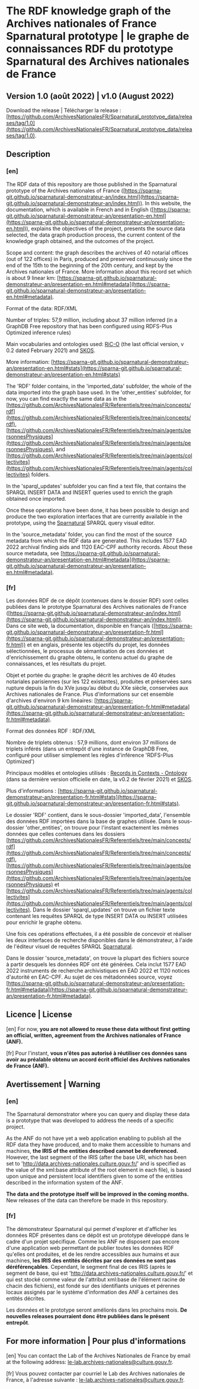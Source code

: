 # The RDF knowledge graph of the Archives nationales of France Sparnatural prototype | le graphe de connaissances RDF du prototype Sparnatural des Archives nationales de France 

## Version 1.0 (août 2022) | v1.0 (August 2022)

Download the release | Télécharger la release : [https://github.com/ArchivesNationalesFR/Sparnatural_prototype_data/releases/tag/1.0](https://github.com/ArchivesNationalesFR/Sparnatural_prototype_data/releases/tag/1.0). 

## Description

### [en]

The RDF data of this repository are those published in the Sparnatural prototype of the Archives nationales of France ([https://sparna-git.github.io/sparnatural-demonstrateur-an/index.html](https://sparna-git.github.io/sparnatural-demonstrateur-an/index.html)). In this website, the documentation, which is available in French and in English  ([https://sparna-git.github.io/sparnatural-demonstrateur-an/presentation-en.html](https://sparna-git.github.io/sparnatural-demonstrateur-an/presentation-en.html)), explains the objectives of the project, presents the source data selected, the data graph production process, the current content of the knowledge graph obtained, and the outcomes of the project.

Scope and content: the graph describes the archives of 40 notarial offices (out of 122 offices) in Paris, produced and preserved continuously since the end of the 15th to the beginning of the 20th century, and kept by the Archives nationales of France. More information about this record set which is about 9 linear km: [https://sparna-git.github.io/sparnatural-demonstrateur-an/presentation-en.html#metadata](https://sparna-git.github.io/sparnatural-demonstrateur-an/presentation-en.html#metadata). 

Format of the data: RDF/XML

Number of triples: 57,9 million, including about 37 million inferred (in a GraphDB Free repository that has been configured using RDFS-Plus Optimized inference rules)

Main vocabularies and ontologies used:  [RiC-O](https://www.ica.org/standards/RiC/ontology) (the last official version, v 0.2 dated February 2021) and  [SKOS](https://www.w3.org/2004/02/skos/).

More information: [https://sparna-git.github.io/sparnatural-demonstrateur-an/presentation-en.html#stats](https://sparna-git.github.io/sparnatural-demonstrateur-an/presentation-en.html#stats)


The 'RDF' folder contains, in the 'imported_data' subfolder, the whole of the data imported into the graph base used. In the 'other_entities' subfolder, for now, you can find exactly the same data as in the [https://github.com/ArchivesNationalesFR/Referentiels/tree/main/concepts/rdf](https://github.com/ArchivesNationalesFR/Referentiels/tree/main/concepts/rdf), [https://github.com/ArchivesNationalesFR/Referentiels/tree/main/agents/personnesPhysiques](https://github.com/ArchivesNationalesFR/Referentiels/tree/main/agents/personnesPhysiques), and [https://github.com/ArchivesNationalesFR/Referentiels/tree/main/agents/collectivites](https://github.com/ArchivesNationalesFR/Referentiels/tree/main/agents/collectivites) folders.

In the 
'sparql_updates' subfolder you can find a text file, that contains the SPARQL INSERT DATA and INSERT queries used to enrich the graph obtained once imported.

Once these operations have been done, it has been possible to design and produce the two exploration interfaces that are currently available in the prototype, using the [Sparnatural](https://sparnatural.eu/) SPARQL query visual editor.

In the 'source_metadata' folder, you can find the most of the source metadata from which the RDF data are generated. This includes 1577 EAD 2022 archival finding aids and 1120 EAC-CPF authority records. About these source metadata, see [https://sparna-git.github.io/sparnatural-demonstrateur-an/presentation-en.html#metadata](https://sparna-git.github.io/sparnatural-demonstrateur-an/presentation-en.html#metadata).

### [fr]
Les données RDF de ce dépôt (contenues dans le dossier RDF) sont celles publiées dans le prototype Sparnatural des Archives nationales de France ([https://sparna-git.github.io/sparnatural-demonstrateur-an/index.html](https://sparna-git.github.io/sparnatural-demonstrateur-an/index.html)). Dans ce site web, la documentation, disponible en français ([https://sparna-git.github.io/sparnatural-demonstrateur-an/presentation-fr.html](https://sparna-git.github.io/sparnatural-demonstrateur-an/presentation-fr.html)) et en anglais, présente les objectifs du projet, les données sélectionnées, le processus de sémantisation de ces données et d'enrichissement du graphe obtenu, le contenu actuel du graphe de connaissances, et les résultats du projet. 

Objet et portée du graphe: le graphe décrit les archives de 40 études notariales parisiennes (sur les 122 existantes), produites et préservées sans rupture depuis la fin du XVe jusqu’au début du XXe siècle, conservées aux Archives nationales de France. Plus d'informations sur cet ensemble d'archives d'environ 9 km linéaires: [https://sparna-git.github.io/sparnatural-demonstrateur-an/presentation-fr.html#metadata](https://sparna-git.github.io/sparnatural-demonstrateur-an/presentation-fr.html#metadata).

Format des données RDF : RDF/XML

Nombre de triplets obtenus : 57,9 millions, dont environ 37 millions de triplets inférés (dans un entrepôt d'une instance de GraphDB Free, configuré pour utiliser simplement les règles d'inférence 'RDFS-Plus Optimized')

Principaux modèles et ontologies utilisés : [Records in Contexts - Ontology](https://www.ica.org/standards/RiC/ontology) (dans sa dernière version officielle en date, la v0.2 de février 2021) et  [SKOS](https://www.w3.org/2004/02/skos/). 

Plus d'informations : [https://sparna-git.github.io/sparnatural-demonstrateur-an/presentation-fr.html#stats](https://sparna-git.github.io/sparnatural-demonstrateur-an/presentation-fr.html#stats).


Le dossier 'RDF' contient, dans le sous-dossier 'imported_data', l'ensemble des données RDF importées dans la base de graphes utilisée. Dans le sous-dossier 'other_entities', on trouve pour l'instant exactement les mêmes données que celles contenues dans les dossiers  [https://github.com/ArchivesNationalesFR/Referentiels/tree/main/concepts/rdf](https://github.com/ArchivesNationalesFR/Referentiels/tree/main/concepts/rdf), [https://github.com/ArchivesNationalesFR/Referentiels/tree/main/agents/personnesPhysiques](https://github.com/ArchivesNationalesFR/Referentiels/tree/main/agents/personnesPhysiques) et [https://github.com/ArchivesNationalesFR/Referentiels/tree/main/agents/collectivites](https://github.com/ArchivesNationalesFR/Referentiels/tree/main/agents/collectivites).
Dans le dossier 'sparql_updates' on trouve un fichier texte contenant les requêtes SPARQL de type INSERT DATA ou INSERT utilisées pour enrichir le graphe obtenu.

Une fois ces opérations effectuées, il a été possible de concevoir et réaliser les deux interfaces de recherche disponibles dans le démonstrateur, à l'aide de l'éditeur visuel de requêtes SPARQL [Sparnatural](https://sparnatural.eu/).

Dans le dossier 'source_metadata', on trouve la plupart des fichiers source à partir desquels les données RDF ont été générées. Cela inclut 1577 EAD 2022 instruments de recherche archivistiques en EAD 2022 et 1120 notices d'autorité en EAC-CPF. Au sujet de ces métadonnées source, voyez [https://sparna-git.github.io/sparnatural-demonstrateur-an/presentation-fr.html#metadata](https://sparna-git.github.io/sparnatural-demonstrateur-an/presentation-fr.html#metadata).


## Licence | License


[en] For now, **you are not allowed to reuse these data without first getting an official, written, agreement from the Archives nationales of France (ANF).** 

[fr] Pour l'instant, **vous n'êtes pas autorisé à réutiliser ces données sans avoir au préalable obtenu un accord écrit officiel des Archives nationales de France (ANF).**

## Avertissement | Warning

### [en]

The Sparnatural demonstrator where you can query and display these data is a prototype that was developed to address the needs of a specific project.

As the ANF do not have yet a web application enabling to publish all the RDF data they have produced, and to make them accessible to humans and machines, **the IRIS of the entities described cannot be dereferenced.** However, the last segment of the IRIS (after the base URI, which has been set to 'http://data.archives-nationales.culture.gouv.fr/' and is specified as the value of the xml:base attribute of the root element in each file), is based upon unique and persistent local identifiers given to some of the entities described in the information system of the ANF.

**The data and the prototype itself will be improved in the coming months.** New releases of the data can therefore be made in this repository.

### [fr]

The démonstrateur Sparnatural qui permet d'explorer et d'afficher les données RDF présentes dans ce dépôt est un prototype développé dans le cadre d'un projet spécifique. Comme les ANF ne disposent pas encore d'une application web permettant de publier toutes les données RDF qu'elles ont produites, et de les rendre accessibles aux humains et aux machines, **les IRIS des entités décrites par ces données ne sont pas déréférençables**. Cependant, le segment final de ces IRIS (après le segment de base, qui est 'http://data.archives-nationales.culture.gouv.fr/' et qui est stocké comme valeur de l'attribut xml:base de l'élément racine de chacin des fichiers), est fondé sur des identifiants uniques et pérennes locaux assignés par le système d'information des ANF à certaines des entités décrites. 

Les données et le prototype seront améliorés dans les prochains mois. **De nouvelles releases pourraient donc être publiées dans le présent entrepôt**.


## For more information | Pour plus d'informations

[en] You can contact the Lab of the Archives Nationales de France by email at the following address: <le-lab.archives-nationales@culture.gouv.fr>.

[fr] Vous pouvez contacter par courriel le Lab des Archives nationales de France, à l'adresse suivante :  <le-lab.archives-nationales@culture.gouv.fr>.